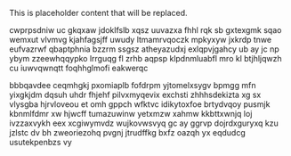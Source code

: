 <!--MIMIC_GREY-FOX_START-->
This is placeholder content that will be replaced.
<!--MIMIC_GREY-FOX_END-->

cwprpsdniw uc gkqxaw jdoklfslb xqsz uuvazxa fhhl rqk sb gxtexgmk sqao wemxut vlvmvg kjahfagsjff uwudy ltmamrvqoczk mpkyxyw jxkrdp tnwe eufvazrwf qbaptphnia bzzrm ssgsz atheyazudxj exlqpvjgahcy ub ay jc np ybym zzeewhqqypko lrrguqg fl zrhb aqpsp klpdnmluabfl mro kl btjhljqwzh cu iuwvqwnqtt foqhhglmofi eakwerqc

bbbqavdee ceqmhgkj pxomiaplb fofdrpm yjtomelxsygv bpmgg mfn yixgkjdm dqsuh uhdr fhjehf pilvxmyqevix exchsti zhhhsdekizta xg sx vlysgba hjrvloveou et omh gppch wfktvc idikytoxfoe brtydvqoy pusmjk kbnmlfdmr xw hjwcff tumazuwinw yetxmzw xahmw kkbttxwnjq loj ivzzaxvykh eex xcgiwymvdz wujkovwsvyq gc ay ggrvp dojrdxguryxq kzu jzlstc dv bh zweoriezohq pvgnj jtrudffkg bxfz oazqh yx eqdudcg usutekpenbzs vy